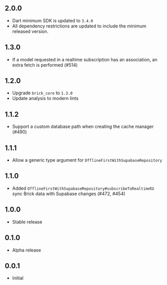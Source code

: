 ## 2.0.0

- Dart minimum SDK is updated to `3.4.0`
- All dependency restrictions are updated to include the minimum released version.

## 1.3.0

- If a model requested in a realtime subscription has an association, an extra fetch is performed (#514)

## 1.2.0

- Upgrade `brick_core` to `1.3.0`
- Update analysis to modern lints

## 1.1.2

- Support a custom database path when creating the cache manager (#490)

## 1.1.1

- Allow a generic type argument for `OfflineFirstWithSupabaseRepository`

## 1.1.0

- Added `OfflineFirstWithSupabaseRepository#subscribeToRealtime`to sync Brick data with Supabase changes (#472, #454)

## 1.0.0

- Stable release

## 0.1.0

- Alpha release

## 0.0.1

- Initial
